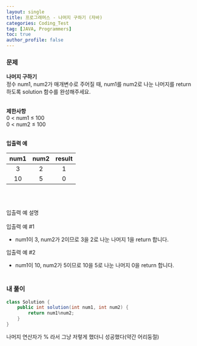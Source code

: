 ```yaml
---
layout: single
title: 프로그래머스 - 나머지 구하기 (자바)
categories: Coding_Test
tag: [JAVA, Programmers]
toc: true
author_profile: false
---
```


### 문제
**나머지 구하기** <br/>
정수 num1, num2가 매개변수로 주어질 때, num1를 num2로 나눈 나머지를 return 하도록 solution 함수를 완성해주세요. <br/><br/>

**제한사항** <br/>
0 < num1 ≤ 100 <br/>
0 < num2 ≤ 100 
<br/><br/>

**입출력 예**

num1|num2|result
:---:|:---:|:---:
3|2|1
10|5|0

<br/><br/>

입출력 예 설명<br/><br/>
입출력 예 #1
 * num1이 3, num2가 2이므로 3을 2로 나눈 나머지 1을 return 합니다. <br/>

입출력 예 #2
 * num1이 10, num2가 5이므로 10을 5로 나눈 나머지 0을 return 합니다.
<br/><br/>

### 내 풀이
```java
class Solution {
    public int solution(int num1, int num2) {
        return num1%num2;
    }
}
```
나머지 연산자가 % 라서 그냥 저렇게 했더니 성공했다(약간 어리둥절)

